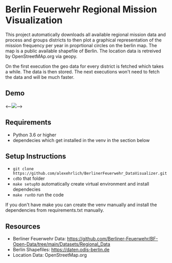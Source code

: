 # Berlin Feuerwehr Regional Mission Visualization

This project automatically downloads all available regional mission data and process and groups districts to then
plot a graphical representation of the mission frequency per year in proprtional circles on the berlin map.
The map is a public available shapefile of Berlin. The location data is retreived by OpenStreetMAp.org via geopy. 

On the first execution the geo data for every district is fetched which takes a while. The data is then stored. The
next executions won't need to fetch the data and will be much faster.


## Demo
<--![](https://github.com/alexehrlich/BerlinerFeuerwehr_DataVisualizer/tree/main/img/demo.gif)-->

## Requirements
- Python 3.6 or higher
- dependecies which get installed in the venv in the section below


## Setup Instructions

- `git clone https://github.com/alexehrlich/BerlinerFeuerwehr_DataVisualizer.git` 
- `cd`to that folder
- `make setup`to automatically create virtual environment and install dependecies
- `make run`to run the code

If you don't have make you can create the venv manually and install the dependencies from requirements.txt manually.

## Resources
- Berliner Feuerwehr Data: https://github.com/Berliner-Feuerwehr/BF-Open-Data/tree/main/Datasets/Regional_Data
- Berlin Shapefiles: https://daten.odis-berlin.de
- Location Data: OpenStreetMap.org
